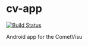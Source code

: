 cv-app
======
[![Build Status](https://travis-ci.org/mivola/cv-app.svg?branch=master)](https://travis-ci.org/mivola/cv-app)

Android app for the CometVisu
